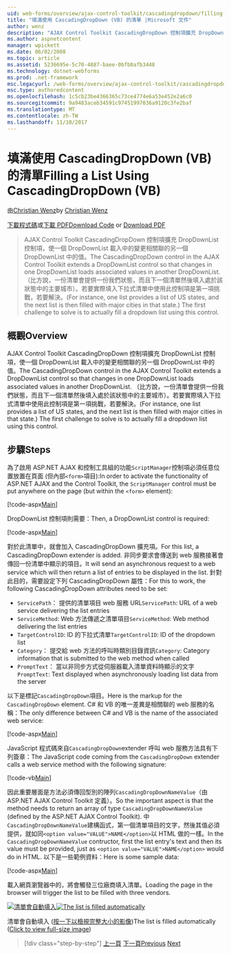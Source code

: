 ```yaml
---
uid: web-forms/overview/ajax-control-toolkit/cascadingdropdown/filling-a-list-using-cascadingdropdown-vb
title: "填滿使用 CascadingDropDown (VB) 的清單 |Microsoft 文件"
author: wenz
description: "AJAX Control Toolkit CascadingDropDown 控制項擴充 DropDownList 控制項，使一個 DropDownList 載入中的變更相關聯 anoth 中的值..."
ms.author: aspnetcontent
manager: wpickett
ms.date: 06/02/2008
ms.topic: article
ms.assetid: 5236695e-5c70-4887-baee-0bfb0afb3448
ms.technology: dotnet-webforms
ms.prod: .net-framework
msc.legacyurl: /web-forms/overview/ajax-control-toolkit/cascadingdropdown/filling-a-list-using-cascadingdropdown-vb
msc.type: authoredcontent
ms.openlocfilehash: 1c5cb23be4366365c73ce4774e6a53e452e2a6c0
ms.sourcegitcommit: 9a9483aceb34591c97451997036a9120c3fe2baf
ms.translationtype: MT
ms.contentlocale: zh-TW
ms.lasthandoff: 11/10/2017
---
```

<a name="filling-a-list-using-cascadingdropdown-vb"></a><span data-ttu-id="c083f-103">填滿使用 CascadingDropDown (VB) 的清單</span><span class="sxs-lookup"><span data-stu-id="c083f-103">Filling a List Using CascadingDropDown (VB)</span></span>
====================
<span data-ttu-id="c083f-104">由[Christian Wenz](https://github.com/wenz)</span><span class="sxs-lookup"><span data-stu-id="c083f-104">by [Christian Wenz](https://github.com/wenz)</span></span>

<span data-ttu-id="c083f-105">[下載程式碼](http://download.microsoft.com/download/9/0/7/907760b1-2c60-4f81-aeb6-ca416a573b0d/cascadingdropdown0.vb.zip)或[下載 PDF](http://download.microsoft.com/download/2/d/c/2dc10e34-6983-41d4-9c08-f78f5387d32b/cascadingdropdown0VB.pdf)</span><span class="sxs-lookup"><span data-stu-id="c083f-105">[Download Code](http://download.microsoft.com/download/9/0/7/907760b1-2c60-4f81-aeb6-ca416a573b0d/cascadingdropdown0.vb.zip) or [Download PDF](http://download.microsoft.com/download/2/d/c/2dc10e34-6983-41d4-9c08-f78f5387d32b/cascadingdropdown0VB.pdf)</span></span>

> <span data-ttu-id="c083f-106">AJAX Control Toolkit CascadingDropDown 控制項擴充 DropDownList 控制項，使一個 DropDownList 載入中的變更相關聯的另一個 DropDownList 中的值。</span><span class="sxs-lookup"><span data-stu-id="c083f-106">The CascadingDropDown control in the AJAX Control Toolkit extends a DropDownList control so that changes in one DropDownList loads associated values in another DropDownList.</span></span> <span data-ttu-id="c083f-107">（比方說，一份清單會提供一份我們狀態，而且下一個清單然後填入處於該狀態中的主要城市）。若要實際填入下拉式清單中使用此控制項是第一項挑戰，若要解決。</span><span class="sxs-lookup"><span data-stu-id="c083f-107">(For instance, one list provides a list of US states, and the next list is then filled with major cities in that state.) The first challenge to solve is to actually fill a dropdown list using this control.</span></span>


## <a name="overview"></a><span data-ttu-id="c083f-108">概觀</span><span class="sxs-lookup"><span data-stu-id="c083f-108">Overview</span></span>

<span data-ttu-id="c083f-109">AJAX Control Toolkit CascadingDropDown 控制項擴充 DropDownList 控制項，使一個 DropDownList 載入中的變更相關聯的另一個 DropDownList 中的值。</span><span class="sxs-lookup"><span data-stu-id="c083f-109">The CascadingDropDown control in the AJAX Control Toolkit extends a DropDownList control so that changes in one DropDownList loads associated values in another DropDownList.</span></span> <span data-ttu-id="c083f-110">（比方說，一份清單會提供一份我們狀態，而且下一個清單然後填入處於該狀態中的主要城市）。若要實際填入下拉式清單中使用此控制項是第一項挑戰，若要解決。</span><span class="sxs-lookup"><span data-stu-id="c083f-110">(For instance, one list provides a list of US states, and the next list is then filled with major cities in that state.) The first challenge to solve is to actually fill a dropdown list using this control.</span></span>

## <a name="steps"></a><span data-ttu-id="c083f-111">步驟</span><span class="sxs-lookup"><span data-stu-id="c083f-111">Steps</span></span>

<span data-ttu-id="c083f-112">為了啟用 ASP.NET AJAX 和控制工具組的功能`ScriptManager`控制項必須任意位置放置在頁面 (但內部`<form>`項目):</span><span class="sxs-lookup"><span data-stu-id="c083f-112">In order to activate the functionality of ASP.NET AJAX and the Control Toolkit, the `ScriptManager` control must be put anywhere on the page (but within the `<form>` element):</span></span>

[!code-aspx[Main](filling-a-list-using-cascadingdropdown-vb/samples/sample1.aspx)]

<span data-ttu-id="c083f-113">DropDownList 控制項則需要：</span><span class="sxs-lookup"><span data-stu-id="c083f-113">Then, a DropDownList control is required:</span></span>

[!code-aspx[Main](filling-a-list-using-cascadingdropdown-vb/samples/sample2.aspx)]

<span data-ttu-id="c083f-114">對於此清單中，就會加入 CascadingDropDown 擴充項。</span><span class="sxs-lookup"><span data-stu-id="c083f-114">For this list, a CascadingDropDown extender is added.</span></span> <span data-ttu-id="c083f-115">非同步要求會傳送到 web 服務接著會傳回一份清單中顯示的項目。</span><span class="sxs-lookup"><span data-stu-id="c083f-115">It will send an asynchronous request to a web service which will then return a list of entries to be displayed in the list.</span></span> <span data-ttu-id="c083f-116">針對此目的，需要設定下列 CascadingDropDown 屬性：</span><span class="sxs-lookup"><span data-stu-id="c083f-116">For this to work, the following CascadingDropDown attributes need to be set:</span></span>

- <span data-ttu-id="c083f-117">`ServicePath`： 提供的清單項目 web 服務 URL</span><span class="sxs-lookup"><span data-stu-id="c083f-117">`ServicePath`: URL of a web service delivering the list entries</span></span>
- <span data-ttu-id="c083f-118">`ServiceMethod`: Web 方法傳遞之清單項目</span><span class="sxs-lookup"><span data-stu-id="c083f-118">`ServiceMethod`: Web method delivering the list entries</span></span>
- <span data-ttu-id="c083f-119">`TargetControlID`: ID 的下拉式清單</span><span class="sxs-lookup"><span data-stu-id="c083f-119">`TargetControlID`: ID of the dropdown list</span></span>
- <span data-ttu-id="c083f-120">`Category`： 提交給 web 方法的呼叫時類別目錄資訊</span><span class="sxs-lookup"><span data-stu-id="c083f-120">`Category`: Category information that is submitted to the web method when called</span></span>
- <span data-ttu-id="c083f-121">`PromptText`： 當以非同步方式從伺服器載入清單資料時顯示的文字</span><span class="sxs-lookup"><span data-stu-id="c083f-121">`PromptText`: Text displayed when asynchronously loading list data from the server</span></span>

<span data-ttu-id="c083f-122">以下是標記`CascadingDropDown`項目。</span><span class="sxs-lookup"><span data-stu-id="c083f-122">Here is the markup for the `CascadingDropDown` element.</span></span> <span data-ttu-id="c083f-123">C# 和 VB 的唯一差異是相關聯的 web 服務的名稱：</span><span class="sxs-lookup"><span data-stu-id="c083f-123">The only difference between C# and VB is the name of the associated web service:</span></span>

[!code-aspx[Main](filling-a-list-using-cascadingdropdown-vb/samples/sample3.aspx)]

<span data-ttu-id="c083f-124">JavaScript 程式碼來自`CascadingDropDown`extender 呼叫 web 服務方法具有下列簽章：</span><span class="sxs-lookup"><span data-stu-id="c083f-124">The JavaScript code coming from the `CascadingDropDown` extender calls a web service method with the following signature:</span></span>

[!code-vb[Main](filling-a-list-using-cascadingdropdown-vb/samples/sample4.vb)]

<span data-ttu-id="c083f-125">因此重要層面是方法必須傳回型別的陣列`CascadingDropDownNameValue`（由 ASP.NET AJAX Control Toolkit 定義）。</span><span class="sxs-lookup"><span data-stu-id="c083f-125">So the important aspect is that the method needs to return an array of type `CascadingDropDownNameValue` (defined by the ASP.NET AJAX Control Toolkit).</span></span> <span data-ttu-id="c083f-126">中`CascadingDropDownNameValue`建構函式，第一個清單項目的文字，然後其值必須提供，就如同`<option value="VALUE">NAME</option>`以 HTML 做的一樣。</span><span class="sxs-lookup"><span data-stu-id="c083f-126">In the `CascadingDropDownNameValue` contructor, first the list entry's text and then its value must be provided, just as `<option value="VALUE">NAME</option>` would do in HTML.</span></span> <span data-ttu-id="c083f-127">以下是一些範例資料：</span><span class="sxs-lookup"><span data-stu-id="c083f-127">Here is some sample data:</span></span>

[!code-aspx[Main](filling-a-list-using-cascadingdropdown-vb/samples/sample5.aspx)]

<span data-ttu-id="c083f-128">載入網頁瀏覽器中的，將會觸發三位廠商填入清單。</span><span class="sxs-lookup"><span data-stu-id="c083f-128">Loading the page in the browser will trigger the list to be filled with three vendors.</span></span>


<span data-ttu-id="c083f-129">[![清單會自動填入](filling-a-list-using-cascadingdropdown-vb/_static/image2.png)](filling-a-list-using-cascadingdropdown-vb/_static/image1.png)</span><span class="sxs-lookup"><span data-stu-id="c083f-129">[![The list is filled automatically](filling-a-list-using-cascadingdropdown-vb/_static/image2.png)](filling-a-list-using-cascadingdropdown-vb/_static/image1.png)</span></span>

<span data-ttu-id="c083f-130">清單會自動填入 ([按一下以檢視完整大小的影像](filling-a-list-using-cascadingdropdown-vb/_static/image3.png))</span><span class="sxs-lookup"><span data-stu-id="c083f-130">The list is filled automatically ([Click to view full-size image](filling-a-list-using-cascadingdropdown-vb/_static/image3.png))</span></span>

>[!div class="step-by-step"]
<span data-ttu-id="c083f-131">[上一頁](using-auto-postback-with-cascadingdropdown-cs.md)
[下一頁](using-cascadingdropdown-with-a-database-vb.md)</span><span class="sxs-lookup"><span data-stu-id="c083f-131">[Previous](using-auto-postback-with-cascadingdropdown-cs.md)
[Next](using-cascadingdropdown-with-a-database-vb.md)</span></span>
